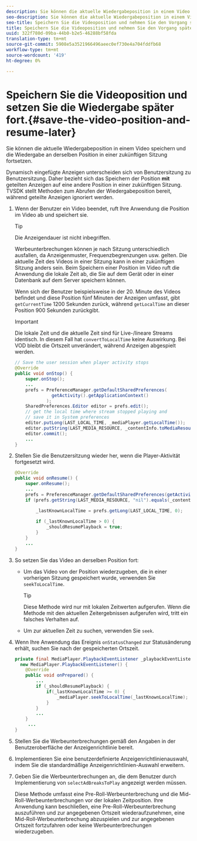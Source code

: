```yaml
---
description: Sie können die aktuelle Wiedergabeposition in einem Video speichern und die Wiedergabe an derselben Position in einer zukünftigen Sitzung fortsetzen.
seo-description: Sie können die aktuelle Wiedergabeposition in einem Video speichern und die Wiedergabe an derselben Position in einer zukünftigen Sitzung fortsetzen.
seo-title: Speichern Sie die Videoposition und nehmen Sie den Vorgang später wieder auf
title: Speichern Sie die Videoposition und nehmen Sie den Vorgang später wieder auf
uuid: 322f780d-09ba-44b0-b2e5-46288bf58fda
translation-type: tm+mt
source-git-commit: 5908e5a3521966496aeec0ef730e4a704fddfb68
workflow-type: tm+mt
source-wordcount: '419'
ht-degree: 0%

---
```



# Speichern Sie die Videoposition und setzen Sie die Wiedergabe später fort.{#save-the-video-position-and-resume-later}

Sie können die aktuelle Wiedergabeposition in einem Video speichern und die Wiedergabe an derselben Position in einer zukünftigen Sitzung fortsetzen.

Dynamisch eingefügte Anzeigen unterscheiden sich von Benutzersitzung zu Benutzersitzung. Daher bezieht sich das Speichern der Position **mit** geteilten Anzeigen auf eine andere Position in einer zukünftigen Sitzung. TVSDK stellt Methoden zum Abrufen der Wiedergabeposition bereit, während geteilte Anzeigen ignoriert werden.

1. Wenn der Benutzer ein Video beendet, ruft Ihre Anwendung die Position im Video ab und speichert sie.

   >[!TIP]
   >
   >Die Anzeigendauer ist nicht inbegriffen.

   Werbeunterbrechungen können je nach Sitzung unterschiedlich ausfallen, da Anzeigenmuster, Frequenzbegrenzungen usw. gelten. Die aktuelle Zeit des Videos in einer Sitzung kann in einer zukünftigen Sitzung anders sein. Beim Speichern einer Position im Video ruft die Anwendung die lokale Zeit ab, die Sie auf dem Gerät oder in einer Datenbank auf dem Server speichern können.

   Wenn sich der Benutzer beispielsweise in der 20. Minute des Videos befindet und diese Position fünf Minuten der Anzeigen umfasst, gibt `getCurrentTime` 1200 Sekunden zurück, während `getLocalTime` an dieser Position 900 Sekunden zurückgibt.

   >[!IMPORTANT]
   >
   >Die lokale Zeit und die aktuelle Zeit sind für Live-/lineare Streams identisch. In diesem Fall hat `convertToLocalTime` keine Auswirkung. Bei VOD bleibt die Ortszeit unverändert, während Anzeigen abgespielt werden.

   ```java
   // Save the user session when player activity stops 
   @Override 
   public void onStop() { 
       super.onStop(); 
       ... 
       prefs = PreferenceManager.getDefaultSharedPreferences( 
                 getActivity().getApplicationContext() 
               ); 
       SharedPreferences.Editor editor = prefs.edit(); 
       // get the local time where stream stopped playing and  
       // save it in System preferences 
       editor.putLong(LAST_LOCAL_TIME, _mediaPlayer.getLocalTime());  
       editor.putString(LAST_MEDIA_RESOURCE, _contentInfo.toMediaResource().getUrl()); 
       editor.commit(); 
       ... 
   } 
   ```

1. Stellen Sie die Benutzersitzung wieder her, wenn die Player-Aktivität fortgesetzt wird.

   ```java
   @Override 
   public void onResume() { 
       super.onResume(); 
       ... 
       prefs = PreferenceManager.getDefaultSharedPreferences(getActivity().getApplicationContext()); 
       if (prefs.getString(LAST_MEDIA_RESOURCE, "nil").equals(_contentInfo.toMediaResource().getUrl())) { 
   
           _lastKnownLocalTime = prefs.getLong(LAST_LOCAL_TIME, 0);    // get the last local time saved  
                                                                       // in system preferences 
           if (_lastKnownLocalTime > 0) { 
               _shouldResumePlayback = true; 
           } 
       } 
       ... 
   } 
   ```

1. So setzen Sie das Video an derselben Position fort:

   * Um das Video von der Position wiederzugeben, die in einer vorherigen Sitzung gespeichert wurde, verwenden Sie `seekToLocalTime`.

      >[!TIP]
      >
      >Diese Methode wird nur mit lokalen Zeitwerten aufgerufen. Wenn die Methode mit den aktuellen Zeitergebnissen aufgerufen wird, tritt ein falsches Verhalten auf.

   * Um zur aktuellen Zeit zu suchen, verwenden Sie `seek`.

1. Wenn Ihre Anwendung das Ereignis `onStatusChanged` zur Statusänderung erhält, suchen Sie nach der gespeicherten Ortszeit.

   ```java
   private final MediaPlayer.PlaybackEventListener _playbackEventListener =  
     new MediaPlayer.PlaybackEventListener() { 
       @Override 
       public void onPrepared() { 
           ... 
           if (_shouldResumePlayback) { 
               if(_lastKnownLocalTime >= 0) { 
                   _mediaPlayer.seekToLocalTime(_lastKnownLocalTime); 
               } 
           } 
           ... 
       } 
        ... 
   } 
   ```

1. Stellen Sie die Werbeunterbrechungen gemäß den Angaben in der Benutzeroberfläche der Anzeigenrichtlinie bereit.
1. Implementieren Sie eine benutzerdefinierte Anzeigenrichtlinienauswahl, indem Sie die standardmäßige Anzeigenrichtlinien-Auswahl erweitern.
1. Geben Sie die Werbeunterbrechungen an, die dem Benutzer durch Implementierung von `selectAdBreaksToPlay` angezeigt werden müssen.

   Diese Methode umfasst eine Pre-Roll-Werbeunterbrechung und die Mid-Roll-Werbeunterbrechungen vor der lokalen Zeitposition. Ihre Anwendung kann beschließen, eine Pre-Roll-Werbeunterbrechung auszuführen und zur angegebenen Ortszeit wiederaufzunehmen, eine Mid-Roll-Werbeunterbrechung abzuspielen und zur angegebenen Ortszeit fortzufahren oder keine Werbeunterbrechungen wiederzugeben.
